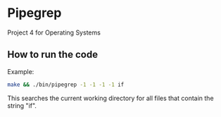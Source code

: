 # Pipegrep

Project 4 for Operating Systems

## How to run the code

Example:

```bash
make && ./bin/pipegrep -1 -1 -1 -1 if

```

This searches the current working directory for all files that contain the string "if".
